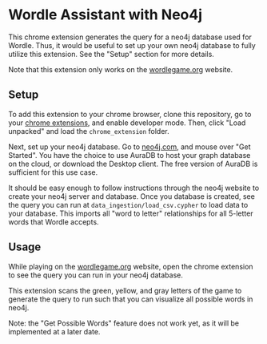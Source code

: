 # Wordle Assistant with Neo4j

This chrome extension generates the query for a neo4j database used for Wordle. Thus, it would be useful to set up your own neo4j database to fully utilize this extension. See the "Setup" section for more details.

Note that this extension only works on the [wordlegame.org](https://wordlegame.org/) website.

## Setup

To add this extension to your chrome browser, clone this repository, go to your [chrome extensions](chrome://extensions/), and enable developer mode. Then, click "Load unpacked" and load the `chrome_extension` folder.

Next, set up your neo4j database. Go to [neo4j.com](https://neo4j.com/), and mouse over "Get Started". You have the choice to use AuraDB to host your graph database on the cloud, or download the Desktop client. The free version of AuraDB is sufficient for this use case.

It should be easy enough to follow instructions through the neo4j website to create your neo4j server and database. Once you database is created, see the query you can run at `data_ingestion/load_csv.cypher` to load data to your database. This imports all "word to letter" relationships for all 5-letter words that Wordle accepts.

## Usage

While playing on the [wordlegame.org](https://wordlegame.org/) website, open the chrome extension to see the query you can run in your neo4j database. 

This extension scans the green, yellow, and gray letters of the game to generate the query to run such that you can visualize all possible words in neo4j.

Note: the "Get Possible Words" feature does not work yet, as it will be implemented at a later date.
